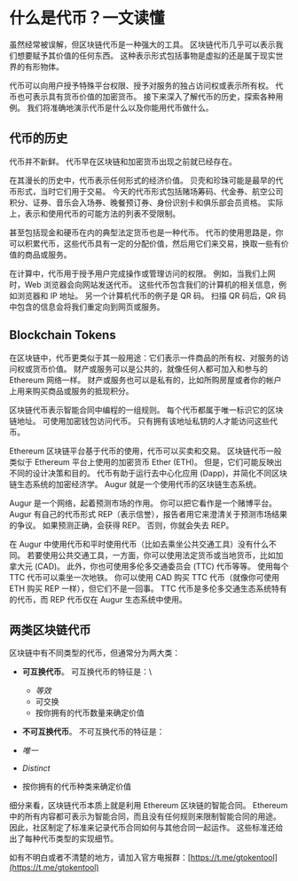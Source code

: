 # 什么是代币？一文读懂

虽然经常被误解，但区块链代币是一种强大的工具。 区块链代币几乎可以表示我们想要赋予其价值的任何东西。 这种表示形式包括事物是虚拟的还是属于现实世界的有形物体。

代币可以向用户授予特殊平台权限、授予对服务的独占访问权或表示所有权。 代币也可表示具有货币价值的加密货币。 接下来深入了解代币的历史，探索各种用例。 我们将准确地演示代币是什么以及你能用代币做什么。

## 代币的历史 <a href="#history-of-tokens" id="history-of-tokens"></a>

代币并不新鲜。 代币早在区块链和加密货币出现之前就已经存在。

在其漫长的历史中，代币表示任何形式的经济价值。 贝壳和珍珠可能是最早的代币形式，当时它们用于交易。 今天的代币形式包括赌场筹码、代金券、航空公司积分、证券、音乐会入场券、晚餐预订券、身份识别卡和俱乐部会员资格。 实际上，表示和使用代币的可能方法的列表不受限制。

甚至包括现金和硬币在内的典型法定货币也是一种代币。 代币的使用思路是，你可以积累代币，这些代币具有一定的分配价值，然后用它们来交易，换取一些有价值的商品或服务。

在计算中，代币用于授予用户完成操作或管理访问的权限。 例如，当我们上网时，Web 浏览器会向网站发送代币。 这些代币包含我们的计算机的相关信息，例如浏览器和 IP 地址。 另一个计算机代币的例子是 QR 码。 扫描 QR 码后，QR 码中包含的信息会将我们重定向到网页或服务。

## Blockchain Tokens <a href="#blockchain-tokens" id="blockchain-tokens"></a>

在区块链中，代币更类似于其一般用途：它们表示一件商品的所有权、对服务的访问权或货币价值。 财产或服务可以是公共的，就像任何人都可加入和参与的 Ethereum 网络一样。 财产或服务也可以是私有的，比如所购房屋或者你的帐户上用来购买商品或服务的抵现积分。

区块链代币表示智能合同中编程的一组规则。 每个代币都属于唯一标识它的区块链地址。 可使用加密钱包访问代币。 只有拥有该地址私钥的人才能访问这些代币。

Ethereum 区块链平台基于代币的使用，代币可以买卖和交易。 区块链代币一般类似于 Ethereum 平台上使用的加密货币 Ether (ETH)。 但是，它们可能反映出不同的设计决策和目的。 代币有助于运行去中心化应用 (Dapp)，并简化不同区块链生态系统的加密经济学。 Augur 就是一个使用代币的区块链生态系统。

Augur 是一个网络，起着预测市场的作用。 你可以把它看作是一个赌博平台。 Augur 有自己的代币形式 REP（表示信誉），报告者用它来澄清关于预测市场结果的争议。 如果预测正确，会获得 REP。 否则，你就会失去 REP。

在 Augur 中使用代币和平时使用代币（比如去乘坐公共交通工具）没有什么不同。 若要使用公共交通工具，一方面，你可以使用法定货币或当地货币，比如加拿大元 (CAD)。 此外，你也可使用多伦多交通委员会 (TTC) 代币等等。 使用每个 TTC 代币可以乘坐一次地铁。 你可以使用 CAD 购买 TTC 代币（就像你可使用 ETH 购买 REP 一样），但它们不是一回事。 TTC 代币是多伦多交通生态系统特有的代币，而 REP 代币仅在 Augur 生态系统中使用。

## 两类区块链代币 <a href="#two-categories-of-blockchain-tokens" id="two-categories-of-blockchain-tokens"></a>

区块链中有不同类型的代币，但通常分为两大类：

* **可互换代币**。 可互换代币的特征是：\

  * _等效_
  * 可交换
  * 按你拥有的代币数量来确定价值
* **不可互换代币**。 不可互换代币的特征是：
* _唯一_
* _Distinct_
* 按你拥有的代币种类来确定价值

细分来看，区块链代币本质上就是利用 Ethereum 区块链的智能合同。 Ethereum 中的所有内容都可表示为智能合同，而且没有任何规则来限制智能合同的用途。 因此，社区制定了标准来记录代币合同如何与其他合同一起运作。 这些标准还给出了每种代币类型的实现细节。

如有不明白或者不清楚的地方，请加入官方电报群：[https://t.me/gtokentool](https://t.me/gtokentool)

